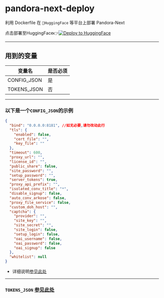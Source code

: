 # pandora-next-deploy
利用 Dockerfile 在 `🤗HuggingFace` 等平台上部署 Pandora-Next

点击部署至HuggingFace👉[![Deploy to HuggingFace](https://img.shields.io/badge/%E7%82%B9%E5%87%BB%E9%83%A8%E7%BD%B2-%F0%9F%A4%97-fff)](https://huggingface.co/login?next=%2Fspaces%2Flinzjian666%2FPandoraNext%3Fduplicate%3Dtrue%26visibility%3Dpublic)

---
## 用到的变量
  |变量名|是否必须|
  |---|---|
  |CONFIG_JSON|是|
  |TOKENS_JSON|否|
---

### 以下是一个`CONFIG_JSON`的示例
```json
{
  "bind": "0.0.0.0:8181", //如无必要,请勿改动此行
  "tls": {
    "enabled": false,
    "cert_file": "",
    "key_file": ""
  },
  "timeout": 600,
  "proxy_url": "",
  "license_id": "",
  "public_share": false,
  "site_password": "",
  "setup_password": "",
  "server_tokens": true,
  "proxy_api_prefix": "",
  "isolated_conv_title": "*",
  "disable_signup": false,
  "auto_conv_arkose": false,
  "proxy_file_service": false,
  "custom_doh_host": "",
  "captcha": {
    "provider": "",
    "site_key": "",
    "site_secret": "",
    "site_login": false,
    "setup_login": false,
    "oai_username": false,
    "oai_password": false,
    "oai_signup": false
  },
  "whitelist": null
}
```
  * 详细说明[参见此处](https://github.com/pandora-next/deploy/?tab=readme-ov-file#config-%E9%85%8D%E7%BD%AE)
---
### `TOKENS_JSON` [参见此处](https://github.com/pandora-next/deploy/?tab=readme-ov-file#tokens-%E9%85%8D%E7%BD%AE)
